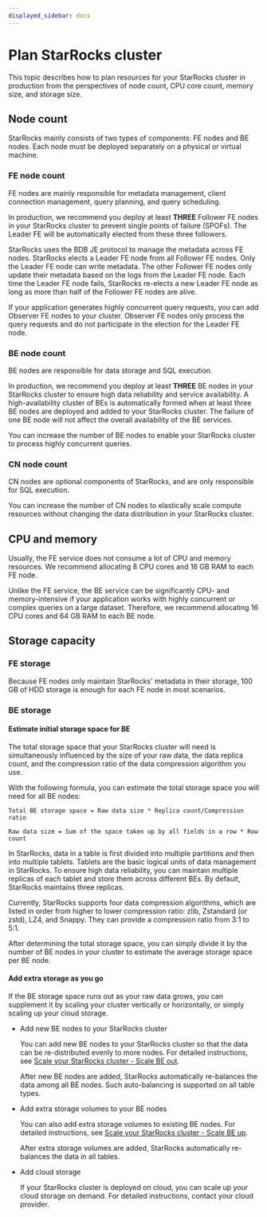 ```yaml
---
displayed_sidebar: docs
---
```


# Plan StarRocks cluster

This topic describes how to plan resources for your StarRocks cluster in production from the perspectives of node count, CPU core count, memory size, and storage size.

## Node count

StarRocks mainly consists of two types of components: FE nodes and BE nodes. Each node must be deployed separately on a physical or virtual machine.

### FE node count

FE nodes are mainly responsible for metadata management, client connection management, query planning, and query scheduling.

In production, we recommend you deploy at least **THREE** Follower FE nodes in your StarRocks cluster to prevent single points of failure (SPOFs). The Leader FE will be automatically elected from these three followers.

StarRocks uses the BDB JE protocol to manage the metadata across FE nodes. StarRocks elects a Leader FE node from all Follower FE nodes. Only the Leader FE node can write metadata. The other Follower FE nodes only update their metadata based on the logs from the Leader FE node. Each time the Leader FE node fails, StarRocks re-elects a new Leader FE node as long as more than half of the Follower FE nodes are alive.

If your application generates highly concurrent query requests, you can add Observer FE nodes to your cluster. Observer FE nodes only process the query requests and do not participate in the election for the Leader FE node.

### BE node count

BE nodes are responsible for data storage and SQL execution.

In production, we recommend you deploy at least **THREE** BE nodes in your StarRocks cluster to ensure high data reliability and service availability. A high-availability cluster of BEs is automatically formed when at least three BE nodes are deployed and added to your StarRocks cluster. The failure of one BE node will not affect the overall availability of the BE services.

You can increase the number of BE nodes to enable your StarRocks cluster to process highly concurrent queries.

### CN node count

CN nodes are optional components of StarRocks, and are only responsible for SQL execution.

You can increase the number of CN nodes to elastically scale compute resources without changing the data distribution in your StarRocks cluster.

## CPU and memory

Usually, the FE service does not consume a lot of CPU and memory resources. We recommend allocating 8 CPU cores and 16 GB RAM to each FE node.

Unlike the FE service, the BE service can be significantly CPU- and memory-intensive if your application works with highly concurrent or complex queries on a large dataset. Therefore, we recommend allocating 16 CPU cores and 64 GB RAM to each BE node.

## Storage capacity

### FE storage

Because FE nodes only maintain StarRocks' metadata in their storage, 100 GB of HDD storage is enough for each FE node in most scenarios.

### BE storage

#### Estimate initial storage space for BE

The total storage space that your StarRocks cluster will need is simultaneously influenced by the size of your raw data, the data replica count, and the compression ratio of the data compression algorithm you use.

With the following formula, you can estimate the total storage space you will need for all BE nodes:

```Plain
Total BE storage space = Raw data size * Replica count/Compression ratio

Raw data size = Sum of the space taken up by all fields in a row * Row count
```

In StarRocks, data in a table is first divided into multiple partitions and then into multiple tablets. Tablets are the basic logical units of data management in StarRocks. To ensure high data reliability, you can maintain multiple replicas of each tablet and store them across different BEs. By default, StarRocks maintains three replicas.

Currently, StarRocks supports four data compression algorithms, which are listed in order from higher to lower compression ratio: zlib, Zstandard (or zstd), LZ4, and Snappy. They can provide a compression ratio from 3:1 to 5:1.

After determining the total storage space, you can simply divide it by the number of BE nodes in your cluster to estimate the average storage space per BE node.

#### Add extra storage as you go

If the BE storage space runs out as your raw data grows, you can supplement it by scaling your cluster vertically or horizontally, or simply scaling up your cloud storage.

- Add new BE nodes to your StarRocks cluster

  You can add new BE nodes to your StarRocks cluster so that the data can be re-distributed evenly to more nodes. For detailed instructions, see [Scale your StarRocks cluster - Scale BE out](../administration/management/Scale_up_down.md).

  After new BE nodes are added, StarRocks automatically re-balances the data among all BE nodes. Such auto-balancing is supported on all table types.

- Add extra storage volumes to your BE nodes

  You can also add extra storage volumes to existing BE nodes. For detailed instructions, see [Scale your StarRocks cluster - Scale BE up](../administration/management/Scale_up_down.md).

  After extra storage volumes are added, StarRocks automatically re-balances the data in all tables.

- Add cloud storage

  If your StarRocks cluster is deployed on cloud, you can scale up your cloud storage on demand. For detailed instructions, contact your cloud provider.
